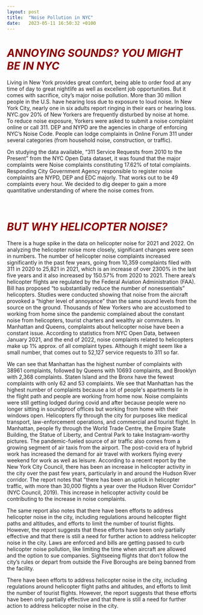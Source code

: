 ```yaml
---
layout: post
title:  "Noise Pollution in NYC"
date:   2023-05-11 16:50:32 +0100
---
```


<h1 style="color:darkred;"><i>ANNOYING SOUNDS? YOU MIGHT BE IN NYC</i></h1>

<p align="justify">

Living in New York provides great comfort, being able to order food at any time of day to great nightlife as well as excellent job opportunities. But it comes with sacrifice, city’s major noise pollution.
More than 30 million people in the U.S. have hearing loss due to exposure to loud noise. In New York City, nearly one in six adults report ringing in their ears or hearing loss. NYC.gov
20% of New Yorkers are frequently disturbed by noise at home. To reduce noise exposure, Yorkers were asked to submit a noise complaint online or call 311. DEP and NYPD are the agencies in charge of enforcing NYC’s Noise Code.  People can lodge complaints in Online Forum 311 under several categories (from household noise, construction, or traffic). 

On studying the data available, “311 Service Requests from 2010 to the Present” from the NYC Open Data dataset, it was found that the major complaints were Noise complaints constituting 17.62% of total complaints. Responding City Government Agency responsible to register noise complaints are NYPD, DEP and EDC majorly. That works out to be 49 complaints every hour. We decided to dig deeper to gain a more quantitative understanding of where the noise comes from.
</p>

<br>

<h1 style="color:darkred;"><i>BUT WHY HELICOPTER NOISE?</i></h1>




<p align="justify">

There is a huge spike in the data on helicopter noise for 2021 and 2022. On analyzing the helicopter noise more closely, significant changes were seen in numbers. 
The number of helicopter noise complaints increased significantly in the past few years, going from 10,359 complaints filed with 311 in 2020 to 25,821 in 2021, which is an increase of over 2300% in the last five years and it also increased by 150.57% from 2020 to 2021. There area’s helicopter flights are regulated by the Federal Aviation Administration (FAA). Bill has proposed “to substantially reduce the number of nonessentials” helicopters. Studies were conducted showing that noise from the aircraft provoked a “higher level of annoyance” than the same sound levels from the source on the ground.
Thousands of New Yorkers who are accustomed to working from home since the pandemic complained about the constant noise from helicopters, tourist charters and wealthy air commuters. In Manhattan and Queens, complaints about helicopter noise have been a constant issue. According to statistics from NYC Open Data, between January 2021, and the end of 2022, noise complaints related to helicopters make up 1% approx. of all complaint types. Although it might seem like a small number, that comes out to 52,127
service requests to 311 so far.
  
We can see that Manhattan has the highest number of complaints with 38961 complaints, followed by Queens with 10693 complaints, and Brooklyn with 2,368 complaints. Staten Island and the Bronx have the fewest complaints with only 62 and 53 complaints.
We see that Manhattan has the highest number of complaints because a lot of people's apartments lie in the flight path and people are working from home now. Noise complaints were still getting lodged during covid and after because people were no longer sitting in soundproof offices but working from home with their windows open. Helicopters fly through the city for purposes like medical transport, law-enforcement operations, and commercial and tourist flight. In Manhattan, people fly through the World Trade Centre, the Empire State Building, the Statue of Liberty, and Central Park to take Instagram-worthy pictures. The pandemic-fueled source of air traffic also comes from a growing segment of air taxis from the airport. The post-covid era of hybrid work has increased the demand for air travel with workers flying every weekend for work as well as leisure. According to a recent report by the New York City Council, there has been an increase in helicopter activity in the city over the past few years, particularly in and around the Hudson River corridor. The report notes that "there has been an uptick in helicopter traffic, with more than 30,000 flights a year over the Hudson River Corridor" (NYC Council, 2019). This increase in helicopter activity could be contributing to the increase in noise complaints.
  
  
The same report also notes that there have been efforts to address helicopter noise in the city, including regulations around helicopter flight paths and altitudes, and efforts to limit the number of tourist flights. However, the report suggests that these efforts have been only partially effective and that there is still a need for further action to address helicopter noise in the city.
Laws are enforced and bills are getting passed to curb helicopter noise pollution, like limiting the time when aircraft are allowed and the option to sue companies. Sightseeing flights that don’t follow the city’s rules or depart from outside the Five Boroughs are being banned from the facility. 
  
  
There have been efforts to address helicopter noise in the city, including regulations around helicopter flight paths and altitudes, and efforts to limit the number of tourist flights. However, the report suggests that these efforts have been only partially effective and that there is still a need for further action to address helicopter noise in the city.


</p>
